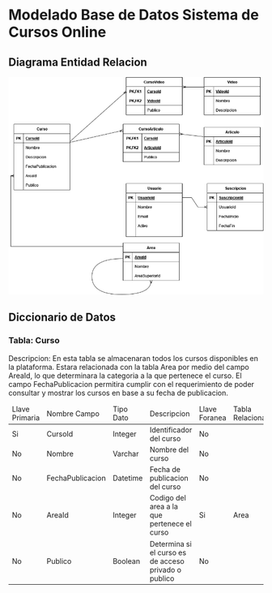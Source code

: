 # Modelado Base de Datos Sistema de Cursos Online

## Diagrama Entidad Relacion

<img src="/01-modelado/images/diagram.png" alt="MarineGEO circle logo"/>

## Diccionario de Datos
### Tabla: Curso
Descripcion: En esta tabla se almacenaran todos los cursos disponibles en la plataforma. Estara relacionada con la tabla Area por medio del campo AreaId, lo que determinara la categoria a la que pertenece el curso. El campo FechaPublicacion permitira cumplir con el requerimiento de poder consultar y mostrar los cursos en base a su fecha de publicacion.

<table>
  <thead>
    <td>Llave Primaria </td>
    <td>Nombre Campo</td>
    <td>Tipo Dato</td>
    <td>Descripcion</td>
    <td>Llave Foranea</td>
    <td>Tabla Relacionada</td>
  </thead>
  <tr>
    <td>Si</td>
    <td>CursoId</td>
    <td>Integer</td>
    <td>Identificador del curso</td>
    <td>No</td>
    <td></td>
  </tr>
  <tr>
    <td>No</td>
    <td>Nombre</td>
    <td>Varchar</td>
    <td>Nombre del curso</td>
    <td>No</td>
    <td></td>
  </tr>
  <tr>
    <td>No</td>
    <td>FechaPublicacion</td>
    <td>Datetime</td>
    <td>Fecha de publicacion del curso</td>
    <td>No</td>
    <td></td>
  </tr>
  <tr>
    <td>No</td>
    <td>AreaId</td>
    <td>Integer</td>
    <td>Codigo del area a la que pertenece el curso</td>
    <td>Si</td>
    <td>Area</td>
  </tr>
    <tr>
    <td>No</td>
    <td>Publico</td>
    <td>Boolean</td>
    <td>Determina si el curso es de acceso privado o publico</td>
    <td>No</td>
    <td></td>
  </tr>
  
</table>
